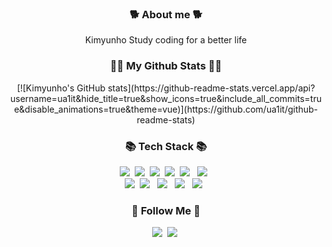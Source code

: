<div align="center">
<p>
  <h3 align = "center"><b>🐕 About me 🐕</b></h3>
  <span class="evidence">Kimyunho</span>
  Study coding for a better life </b><br>
</p>

<p align="center">
<h3 align="center">👩‍💻 My Github Stats 👩‍💻</h3>
[![Kimyunho's GitHub stats](https://github-readme-stats.vercel.app/api?username=ua1it&hide_title=true&show_icons=true&include_all_commits=true&disable_animations=true&theme=vue)](https://github.com/ua1it/github-readme-stats)
</p>

<h3 align="center">📚 Tech Stack 📚</h3>
<p align="center">
  <img src="https://img.shields.io/badge/C-00599C?style=flat-square&logo=C%2B%2B&logoColor=white"/></a>&nbsp 
  <img src="https://img.shields.io/badge/Java-007396?style=flat-square&logo=Java&logoColor=white"/></a>&nbsp
  <img src="https://img.shields.io/badge/Python-3766AB?style=flat-square&logo=Python&logoColor=white"/></a>&nbsp 
  <img src="https://img.shields.io/badge/Javascript-ffb13b?style=flat-square&logo=javascript&logoColor=white"/></a>&nbsp 
  <img src="https://img.shields.io/badge/html-E34F26?style=flat-square&logo=html5&logoColor=white"> &nbsp
  <img src="https://img.shields.io/badge/css-1572B6?style=flat-square&logo=css3&logoColor=white"> &nbsp

  <br>
  <img src="https://img.shields.io/badge/Mysql-E6B91E?style=flat-square&logo=MySql&logoColor=white"/></a>&nbsp 
  <img src="https://img.shields.io/badge/linux-FCC624?style=flat-square&logo=linux&logoColor=black"> &nbsp  
  <img src="https://img.shields.io/badge/Arduino-00979D?style=flat-square&logo=Arduino&logoColor=black"> &nbsp
  <img src="https://img.shields.io/badge/Raspberry Pi-A22846?style=flat-square&logo=RaspberryPi&logoColor=white"> &nbsp
  <img src="https://img.shields.io/badge/Docker-2496ED?style=flat-square&logo=Docker&logoColor=white"> &nbsp
</p>

<h3 align="center">🌈 Follow Me 🌈</h3>
<p align="center">
  <a href="https://www.instagram.com/ua1it/"><img src="https://img.shields.io/badge/ua1it-E4405F?style=flat-square&logo=Instagram&logoColor=white&"/></a>&nbsp
  <a href="mailto:hoo9909@naver.com"><img src="https://img.shields.io/badge/hoo9909@naver.com-EA4335?style=flat-square&logo=Gmail&logoColor=white&"/></a>&nbsp
</p>

</div>
